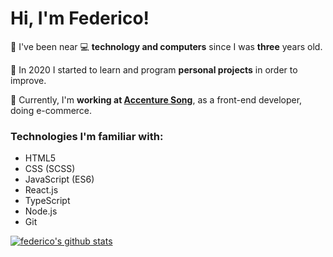 <h1>Hi, I'm Federico!</h1>

<p align="left">🔷 I've been near 💻 <strong>technology and computers</strong> since I was <strong>three</strong> years old.</p>
<p align="left">🔷 In 2020 I started to learn and program <strong>personal projects</strong> in order to improve.</p>
<p align="left">🔷 Currently, I'm <strong>working at <a target="_blank" rel="noopener noreferrer" href="https://www.accenture.com/ar-es/services/song/commerce-transformation">Accenture Song</a></strong>, as a front-end developer, doing e-commerce.</p>


<h3>Technologies I'm familiar with:</h3>

- HTML5
- CSS (SCSS)
- JavaScript (ES6)
- React.js
- TypeScript
- Node.js
- Git 
  
[![federico's github stats](https://github-readme-stats.vercel.app/api?username=federicoig&show_icons=true&count_private=true)](https://github.com/anuraghazra/github-readme-stats)

